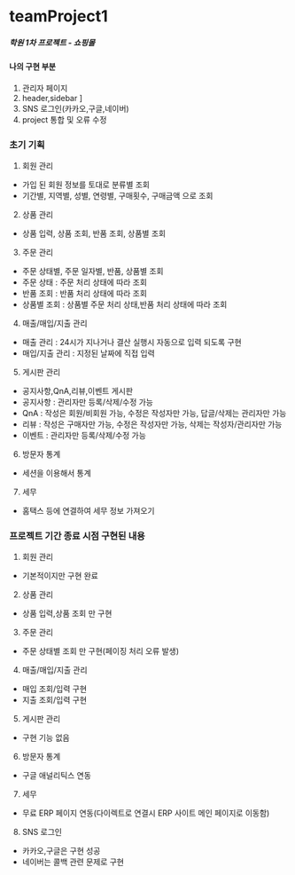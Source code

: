 # teamProject1

##### 학원 1차 프로젝트 - 쇼핑몰

#### 나의 구현 부분

 1. 관리자 페이지
 2. header,sidebar ]
 3. SNS 로그인(카카오,구글,네이버)
 4. project 통합 및 오류 수정

### 초기 기획
 
 1. 회원 관리
  - 가입 된 회원 정보를 토대로 분류별 조회
  - 기간별, 지역별, 성별, 연령별, 구매횟수, 구매금액 으로 조회


 2. 상품 관리
  - 상품 입력, 상품 조회, 반품 조회, 상품별 조회


 3. 주문 관리
  - 주문 상태별, 주문 일자별, 반품, 상품별 조회
  - 주문 상태 : 주문 처리 상태에 따라 조회
  - 반품 조회 : 반품 처리 상태에 따라 조회
  - 상품별 조회 : 상품별 주문 처리 상태,반품 처리 상태에 따라 조회


 4. 매출/매입/지출 관리 
  - 매출 관리 : 24시가 지나거나 결산 실행시 자동으로 입력 되도록 구현
  - 매입/지출 관리 : 지정된 날짜에 직접 입력


 5. 게시판 관리
  - 공지사항,QnA,리뷰,이벤트 게시판
  - 공지사항 : 관리자만 등록/삭제/수정 가능
  - QnA : 작성은 회원/비회원 가능, 수정은 작성자만 가능, 답글/삭제는 관리자만 가능
  - 리뷰 : 작성은 구매자만 가능, 수정은 작성자만 가능, 삭제는 작성자/관리자만 가능
  - 이벤트 : 관리자만 등록/삭제/수정 가능


 6. 방문자 통계
  - 세션을 이용해서 통계 


 7. 세무
  - 홈택스 등에 연결하여 세무 정보 가져오기

### 프로젝트 기간 종료 시점 구현된 내용

 1. 회원 관리
  - 기본적이지만 구현 완료


 2. 상품 관리
  - 상품 입력,상품 조회 만 구현


 3. 주문 관리
  - 주문 상태별 조회 만 구현(페이징 처리 오류 발생)
 
 4. 매출/매입/지출 관리
  - 매입 조회/입력 구현
  - 지출 조회/입력 구현

 5. 게시판 관리
  - 구현 기능 없음

 6. 방문자 통계
  - 구글 애널리틱스 연동

 7. 세무
  - 무료 ERP 페이지 연동(다이렉트로 연결시 ERP 사이트 메인 페이지로 이동함)
 
 8. SNS 로그인
  - 카카오,구글은 구현 성공
  - 네이버는 콜백 관련 문제로 구현 


